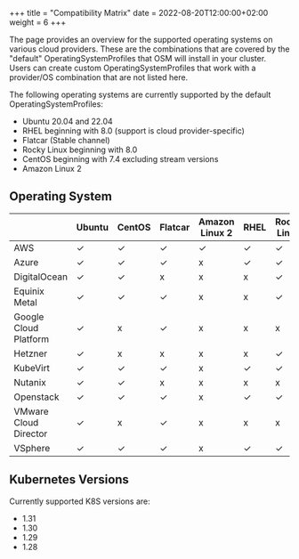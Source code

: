 +++
title = "Compatibility Matrix"
date = 2022-08-20T12:00:00+02:00
weight = 6
+++

The page provides an overview for the supported operating systems on various cloud providers. These are the combinations that are covered by the "default" OperatingSystemProfiles that OSM will install in your cluster. Users can create custom OperatingSystemProfiles that work with a provider/OS combination that are not listed here.

The following operating systems are currently supported by the default OperatingSystemProfiles:

* Ubuntu 20.04 and 22.04
* RHEL beginning with 8.0 (support is cloud provider-specific)
* Flatcar (Stable channel)
* Rocky Linux beginning with 8.0
* CentOS beginning with 7.4 excluding stream versions
* Amazon Linux 2

## Operating System

|   | Ubuntu | CentOS | Flatcar | Amazon Linux 2 | RHEL | Rocky Linux |
|---|---|---|---|---|---|---|
| AWS | ✓ | ✓ | ✓ | ✓ | ✓ | ✓ |
| Azure | ✓ | ✓ | ✓ | x | ✓ | ✓ |
| DigitalOcean  | ✓ | ✓ | x | x | x | ✓ |
| Equinix Metal  | ✓ | ✓ | ✓ | x | x | ✓ |
| Google Cloud Platform | ✓ | x | ✓ | x | x | x |
| Hetzner | ✓ | x | x | x | x | ✓ |
| KubeVirt | ✓ | ✓ | ✓ | x | ✓ | ✓ |
| Nutanix | ✓ | ✓ | x | x | x | x |
| Openstack | ✓ | ✓ | ✓ | x | ✓ | ✓ |
| VMware Cloud Director | ✓ | x | ✓ | x | x | x |
| VSphere | ✓ | ✓ | ✓ | x | ✓ | ✓ |

## Kubernetes Versions

Currently supported K8S versions are:

* 1.31
* 1.30
* 1.29
* 1.28
